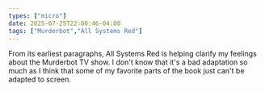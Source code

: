 ```yaml
---
types: ["micro"]
date: 2025-07-25T22:00:46-04:00
tags: ["Murderbot","All Systems Red"]
---
```

From its earliest paragraphs, All Systems Red is helping clarify my feelings about the Murderbot TV show. I don't know that it's a bad adaptation so much as I think that some of my favorite parts of the book just can't be adapted to screen.